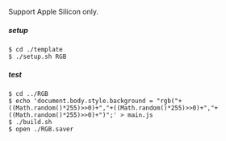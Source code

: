 Support Apple Silicon only.

##### setup

```
$ cd ./template
$ ./setup.sh RGB
```

##### test

```
$ cd ../RGB
$ echo 'document.body.style.background = "rgb("+((Math.random()*255)>>0)+","+((Math.random()*255)>>0)+","+((Math.random()*255)>>0)+")";' > main.js
$ ./build.sh
$ open ./RGB.saver
```

